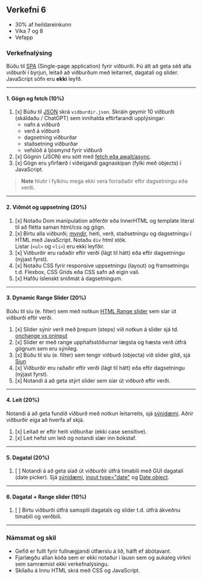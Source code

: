 ## Verkefni 6

- 30% af heildareinkunn
- Vika 7 og 8
- Vefapp


### Verkefnalýsing

Búðu til [SPA](https://developer.mozilla.org/en-US/docs/Glossary/SPA) (Single-page application) fyrir viðburði. Þú átt að geta séð alla viðburði í byrjun, leitað að viðburðum með leitarreit, dagatali og slider. JavaScript söfn eru **ekki** leyfð.<br>


---

#### 1. Gögn og fetch (10%)

1. [x] Búðu til [JSON](https://github.com/GunnarThorunnarson/FORR3JS05DU/wiki/JSON-og-Fetch) skrá `vidburdir.json`. Skráin geymir 10 viðburði (skáldaðu / ChatGPT) sem innihalda eftirfarandi upplýsingar: 
    - nafn á viðburð
    - verð á viðburð
    - dagsetning viðburðar
    - staðsetning viðburðar
    - vefslóð á ljósmynd fyrir viðburð
1. [x] Gögnin (JSON) eru sótt með [fetch eða await/async](https://github.com/GunnarThorunnarson/FORR3JS05DU/wiki/JSON-og-Fetch).
1. [x] Gögn eru yfirfærð í viðeigandi gagnaskipan (fylki með objects) í JavaScript.

> **Note**
> hlutir í fylkinu mega ekki vera forraðaðir eftir dagsetningu eða verði. 

---

#### 2. Viðmót og uppsetning (20%)
1. [x] Notaðu Dom manipulation aðferðir eða InnerHTML og template literal til að flétta saman html/css og gögn. 
1. [x] Birtu alla viðburði; [myndir](https://softauthor.com/javascript-working-with-images/), heiti, verð, staðsetningu og dagsetningu í HTML með JavaScript. Notaðu `div` html stök. <br> Listar (`<ul>` og `<li>`) eru ekki leyfðir.
1. [x] Viðburðir eru raðaðir eftir verði (lágt til hátt) eða eftir dagsetningu (nýjast fyrst).
1. [x] Notaðu CSS fyrir responsive uppsetningu (layout) og framsetningu t.d. Flexbox, CSS Grids eða CSS safn að eigin vali. 
1. [x] Hafðu íslenskt sniðmát á dagsetningum.

---

#### 3. Dynamic Range Slider (20%)

Búðu til síu (e. filter) sem með notkun [HTML Range slider](https://developer.mozilla.org/en-US/docs/Web/HTML/Element/input/range) sem síar út viðburði eftir verði. 

1. [x] Slider sýnir verð með þrepum (steps) við notkun á slider sjá td. [onchange vs oninput](https://www.impressivewebs.com/onchange-vs-oninput-for-range-sliders/)
1. [x] Slider er með range upphafsstöðurnar lægsta og hæsta verð útfrá gögnum sem eru sýnileg.
1. [x] Búðu til síu (e. filter) sem tengir viðburð (objecta) við slider gildi, sjá [Síun](https://github.com/GunnarThorunnarson/FORR3JS05DU/wiki/S%C3%ADun) 
1. [x] Viðburðir eru raðaðir eftir verði (lágt til hátt) eða eftir dagsetningu (nýjast fyrst).
1. [x] Notandi á að geta stýrt slider sem síar út viðburð eftir verði.

<!--
> _Valkvæmt: Tengdu verð við þrep (steps) í slider._
 [Dynamic step size slider with fill effect | JavaScript](https://scotch.io/@gitedy/dynamic-step-size-slider-with-fill-effect-javascript) 
-->

---

#### 4. Leit (20%) 
Notandi á að geta fundið viðburð með notkun leitarreits, sjá [sýnidæmi](http://javascriptbook.com/code/c12/filter-search.html). Aðrir viðburðir eiga að hverfa af skjá.

1. [x] Leitað er eftir heiti viðburðar (ekki case sensitive).
1. [x] Leit hefst um leið og notandi slær inn bókstaf.

---

#### 5. Dagatal (20%)

1. [ ] Notandi á að geta síað út viðburðir útfrá tímabili með GUI dagatali (date picker). Sjá [sýnidæmi](https://stackblitz.com/edit/typescript-mpgufu?file=index.ts), [input type="date"](https://developer.mozilla.org/en-US/docs/Web/HTML/Element/input/date) og [Date object](https://developer.mozilla.org/en-US/docs/Web/JavaScript/Reference/Global_Objects/Date).

<!--
> _Valkvæmt: Dagsetningar (elsta og nýjasta) eiga að vera forskráðar í dagatöl útfrá gögnum._ 
-->

---

#### 6. Dagatal + Range slider (10%)

1. [ ] Birtu viðburði útfrá samspili dagatals og slider t.d. útfrá ákveðnu tímabili og verðbili.

---

### Námsmat og skil

* Gefið er fullt fyrir fullnægjandi útfærslu á lið, hálft ef ábótavant. 
* Fjarlægðu allan kóða sem er ekki notaður í lausn sem og aukaleg virkni sem samræmist ekki verkefnalýsingu.
* Skilaðu á Innu HTML skrá með CSS og JavaScript.



